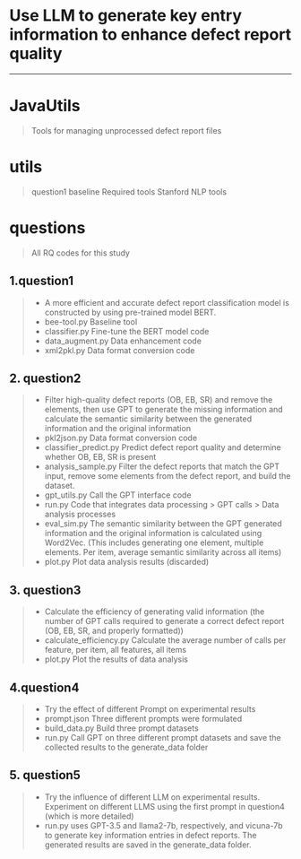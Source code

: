 # Use LLM to generate key entry information to enhance defect report quality
***
# JavaUtils
> Tools for managing unprocessed defect report files

# utils
> question1 baseline Required tools Stanford NLP tools

# questions
> All RQ codes for this study
## 1.question1
> + A more efficient and accurate defect report classification model is constructed by using pre-trained model BERT.
> + bee-tool.py Baseline tool
> + classifier.py Fine-tune the BERT model code
> + data_augment.py Data enhancement code
> + xml2pkl.py Data format conversion code

## 2. question2
> + Filter high-quality defect reports (OB, EB, SR) and remove the elements, then use GPT to generate the missing information and calculate the semantic similarity between the generated information and the original information
> + pkl2json.py Data format conversion code
> + classifier_predict.py Predict defect report quality and determine whether OB, EB, SR is present
> + analysis_sample.py Filter the defect reports that match the GPT input, remove some elements from the defect report, and build the dataset.
> + gpt_utils.py Call the GPT interface code
> + run.py Code that integrates data processing > GPT calls > Data analysis processes
> + eval_sim.py The semantic similarity between the GPT generated information and the original information is calculated using Word2Vec. (This includes generating one element, multiple elements. Per item, average semantic similarity across all items)
> + plot.py Plot data analysis results (discarded)

## 3. question3
> + Calculate the efficiency of generating valid information (the number of GPT calls required to generate a correct defect report (OB, EB, SR, and properly formatted))
> + calculate_efficiency.py Calculate the average number of calls per feature, per item, all features, all items
> + plot.py Plot the results of data analysis

## 4.question4
> + Try the effect of different Prompt on experimental results
> + prompt.json Three different prompts were formulated
> + build_data.py Build three prompt datasets
> + run.py Call GPT on three different prompt datasets and save the collected results to the generate_data folder

## 5. question5
> + Try the influence of different LLM on experimental results. Experiment on different LLMS using the first prompt in question4 (which is more detailed)
> + run.py uses GPT-3.5 and llama2-7b, respectively, and vicuna-7b to generate key information entries in defect reports. The generated results are saved in the generate_data folder.

